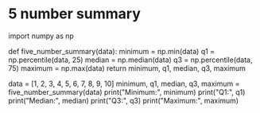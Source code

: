 # 5 number summary
import numpy as np

def five_number_summary(data):
    minimum = np.min(data)
    q1 = np.percentile(data, 25)
    median = np.median(data)
    q3 = np.percentile(data, 75)
    maximum = np.max(data)
    return minimum, q1, median, q3, maximum

data = [1, 2, 3, 4, 5, 6, 7, 8, 9, 10]
minimum, q1, median, q3, maximum = five_number_summary(data)
print("Minimum:", minimum)
print("Q1:", q1)
print("Median:", median)
print("Q3:", q3)
print("Maximum:", maximum)
